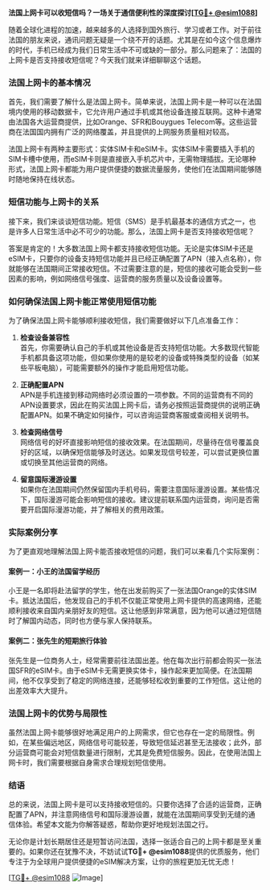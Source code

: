 **法国上网卡可以收短信吗？一场关于通信便利性的深度探讨[[TG💪+ @esim1088](https://t.me/s/esim1088)]**

随着全球化进程的加速，越来越多的人选择到国外旅行、学习或者工作。对于前往法国的朋友来说，通讯问题无疑是一个绕不开的话题。尤其是在如今这个信息爆炸的时代，手机已经成为我们日常生活中不可或缺的一部分。那么问题来了：法国的上网卡是否支持接收短信呢？今天我们就来详细聊聊这个话题。

### 法国上网卡的基本情况

首先，我们需要了解什么是法国上网卡。简单来说，法国上网卡是一种可以在法国境内使用的移动数据卡，它允许用户通过手机或其他设备连接互联网。这种卡通常由法国各大运营商提供，比如Orange、SFR和Bouygues Telecom等。这些运营商在法国国内拥有广泛的网络覆盖，并且提供的上网服务质量相对较高。

法国上网卡有两种主要形式：实体SIM卡和eSIM卡。实体SIM卡需要插入手机的SIM卡槽中使用，而eSIM卡则是直接嵌入手机芯片中，无需物理插拔。无论哪种形式，法国上网卡都能为用户提供便捷的数据流量服务，使他们在法国期间能够随时随地保持在线状态。

### 短信功能与上网卡的关系

接下来，我们来谈谈短信功能。短信（SMS）是手机最基本的通信方式之一，也是许多人日常生活中必不可少的功能。那么，法国上网卡是否支持接收短信呢？

答案是肯定的！大多数法国上网卡都支持接收短信功能。无论是实体SIM卡还是eSIM卡，只要你的设备支持短信功能并且已经正确配置了APN（接入点名称），你就能够在法国期间正常接收短信。不过需要注意的是，短信的接收可能会受到一些因素的影响，例如网络信号强度、运营商的服务质量以及设备设置等。

### 如何确保法国上网卡能正常使用短信功能

为了确保法国上网卡能够顺利接收短信，我们需要做好以下几点准备工作：

1. **检查设备兼容性**  
   首先，你需要确认自己的手机或其他设备是否支持短信功能。大多数现代智能手机都具备这项功能，但如果你使用的是较老的设备或特殊类型的设备（如某些平板电脑），可能需要额外的操作才能启用短信功能。

2. **正确配置APN**  
   APN是手机连接到移动网络时必须设置的一项参数。不同的运营商有不同的APN设置要求，因此在购买法国上网卡后，请务必按照运营商提供的说明正确配置APN。如果不确定如何操作，可以咨询运营商客服或查阅相关说明书。

3. **检查网络信号**  
   网络信号的好坏直接影响短信的接收效果。在法国期间，尽量待在信号覆盖良好的区域，以确保短信能够及时送达。如果发现信号较差，可以尝试更换位置或切换至其他运营商的网络。

4. **留意国际漫游设置**  
   如果你在法国期间仍然保留国内手机号码，需要注意国际漫游设置。某些情况下，国际漫游可能会影响短信的接收。建议提前联系国内运营商，询问是否需要开启国际漫游功能，并了解相关的费用政策。

### 实际案例分享

为了更直观地理解法国上网卡能否接收短信的问题，我们可以来看几个实际案例：

#### 案例一：小王的法国留学经历
小王是一名即将赴法留学的学生，他在出发前购买了一张法国Orange的实体SIM卡。抵达法国后，他发现自己的手机不仅能正常使用上网卡提供的高速网络，还能顺利接收来自国内亲朋好友的短信。这让他感到非常满意，因为他可以通过短信随时了解国内动态，同时也方便与家人保持联系。

#### 案例二：张先生的短期旅行体验
张先生是一位商务人士，经常需要前往法国出差。他在每次出行前都会购买一张法国SFR的eSIM卡。由于eSIM卡无需更换实体卡，操作起来更加简便。在法国期间，他不仅享受到了稳定的网络连接，还能够轻松收到重要的工作短信。这让他的出差效率大大提升。

### 法国上网卡的优势与局限性

虽然法国上网卡能够很好地满足用户的上网需求，但它也存在一定的局限性。例如，在某些偏远地区，网络信号可能较差，导致短信延迟甚至无法接收；此外，部分运营商可能会对短信数量进行限制，尤其是免费短信服务。因此，在使用法国上网卡时，我们需要根据自身需求合理规划短信使用。

### 结语

总的来说，法国上网卡是可以支持接收短信的。只要你选择了合适的运营商，正确配置了APN，并注意网络信号和国际漫游设置，就能在法国期间享受到无缝的通信体验。希望本文能为你解答疑惑，帮助你更好地规划法国之行。

无论你是计划长期居住还是短暂访问法国，选择一张适合自己的上网卡都是至关重要的。如果你还在犹豫不决，不妨试试**TG💪+ @esim1088**提供的优质服务，他们专注于为全球用户提供便捷的eSIM解决方案，让你的旅程更加无忧无虑！

[[TG💪+ @esim1088](https://t.me/s/esim1088) ![Image](https://i.postimg.cc/4NQfJmqS/Snipaste-2025-05-13-00-14-12.png)]